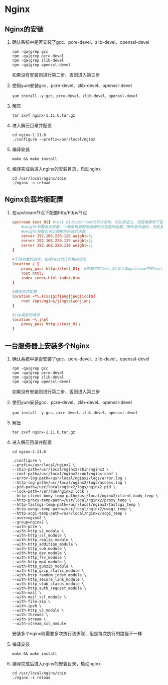 # Nginx

## Nginx的安装

1. 确认系统中是否安装了gcc、pcre-devel、zlib-devel、openssl-devel

    ```shell
    rpm -qa|grep gcc
    rpm -qa|grep pcre-devel
    rpm -qa|grep zlib-devel
    rpm -qa|grep openssl-devel
    ```

    如果没有安装则进行第二步，否则进入第三步

2. 使用yum安装gcc、pcre-devel、zlib-devel、openssl-devel

    ```shell
    yum install -y gcc、pcre-devel、zlib-devel、openssl-devel
    ```

3. 解压

    ```shell
    tar zxvf nginx-1.11.6.tar.gz
    ```

4. 进入解压目录并配置

    ```shell
    cd nginx-1.11.6
    ./configure --prefix=/usr/local/nginx
    ```

5. 编译安装

    ```shell
    make && make install
    ```

6. 编译完成后进入nginx的安装目录，启动nginx

    ```shell
    cd /usr/local/nginx/sbin
    ./nginx -s reload
    ```

## Nginx负载均衡配置

1. 在upstream节点下配置http/https节点

    ```conf
    upstream test_01{ #test_01为upstream的节点名称，可以自定义，但是需要和下面的proxy_pass对应
    	#weight参数表示权重，一般是根据服务器硬件的性能所配置，硬件条件越好，则权重越大
    	#weight参数也可以理解为轮询的次数
    	server 192.168.220.128 weight=5;
    	server 192.168.220.129 weight=2;
    	server 192.168.220.130 weight=3;
    }
    
    #不带参数的请求，包括restful风格的请求
    location / {
    	proxy_pass http://test_01;  #参数中的test_01与上面upstream中的test_01对应，当nginx获取到该值时，会自动转发给upstream test_01，再由upstream转发给server服务
    	root html;
    	index index.html index.htm
    }
    
    #静态文件配置
    location ~*\.(css|gif|png|jpeg|ico)${
    	root /opt/nginx/jingtaiwenjian;
    }
    
    #jsp类型的请求
    location ~\.jsp{
    	proxy_pass http://test_01；
    }
    ```

    

## 一台服务器上安装多个Nginx

1. 确认系统中是否安装了gcc、pcre-devel、zlib-devel、openssl-devel

    ```shell
    rpm -qa|grep gcc
    rpm -qa|grep pcre-devel
    rpm -qa|grep zlib-devel
    rpm -qa|grep openssl-devel
    ```

    如果没有安装则进行第二步，否则进入第三步

2. 使用yum安装gcc、pcre-devel、zlib-devel、openssl-devel

    ```shell
    yum install -y gcc、pcre-devel、zlib-devel、openssl-devel
    ```

3. 解压

    ```shell
    tar zxvf nginx-1.11.6.tar.gz
    ```

4. 进入解压目录并配置

    ```shell
    cd nginx-1.11.6
    
    ./configure \
    --prefix=/usr/local/nginx2 \
    --sbin-path=/usr/local/nginx2/sbin/nginx2 \
    --conf-path=/usr/local/nginx2/conf/nginx.conf \
    --error-log-path=/usr/local/nginx2/logs/error.log \
    --http-log-path=/usr/local/nginx2/logs/access.log \
    --pid-path=/usr/local/nginx2/logs/nginx2.pid \
    --lock-path=/var/run/nginx2.lock \
    --http-client-body-temp-path=/usr/local/nginx2/client_body_temp \
    --http-proxy-temp-path=/usr/local/nginx2/proxy_temp \
    --http-fastcgi-temp-path=/usr/local/nginx2/fastcgi_temp \
    --http-uwsgi-temp-path=/usr/local/nginx2/uwsgi_temp \
    --http-scgi-temp-path=/usr/local/nginx2/scgi_temp \
    --user=nginx2 \
    --group=nginx2 \
    --with-pcre \
    --with-http_v2_module \
    --with-http_ssl_module \
    --with-http_realip_module \
    --with-http_addition_module \
    --with-http_sub_module \
    --with-http_dav_module \
    --with-http_flv_module \
    --with-http_mp4_module \
    --with-http_gunzip_module \
    --with-http_gzip_static_module \
    --with-http_random_index_module \
    --with-http_secure_link_module \
    --with-http_stub_status_module \
    --with-http_auth_request_module \
    --with-mail \
    --with-mail_ssl_module \
    --with-file-aio \
    --with-ipv6 \
    --with-http_v2_module \
    --with-threads \
    --with-stream \
    --with-stream_ssl_module
    ```

    安装多个nginx则需要多次执行该步骤，但是每次执行的路径不一样

5. 编译安装

    ```shell
    make && make install
    ```

6. 编译完成后进入nginx的安装目录，启动nginx

    ```shell
    cd /usr/local/nginx/sbin
    ./nginx -s reload
    ```


